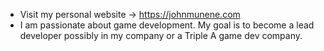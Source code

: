 
 
- Visit my personal website -> https://johnmunene.com
- I am passionate about game development. My goal is to become a lead developer possibly in my company or a Triple A game dev company.
 
 
 
 
 
 
 
 
 



  
